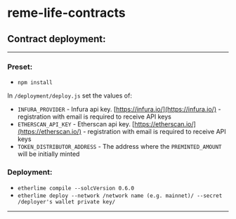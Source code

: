 # reme-life-contracts

## Contract deployment:

---

### Preset:

-   `npm install`

In `/deployment/deploy.js` set the values of:

-   `INFURA_PROVIDER` - Infura api key. [https://infura.io/](https://infura.io/) - registration with email is required to receive API keys
-   `ETHERSCAN_API_KEY` - Etherscan api key. [https://etherscan.io/](https://etherscan.io/) - registration with email is required to receive API keys
-   `TOKEN_DISTRIBUTOR_ADDRESS` - The address where the `PREMINTED_AMOUNT` will be initially minted

### Deployment:

-   `etherlime compile --solcVersion 0.6.0`
-   `etherlime deploy --network /network name (e.g. mainnet)/ --secret /deployer's wallet private key/`

---
